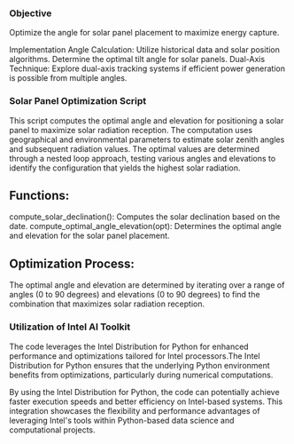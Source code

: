 ### Objective
Optimize the angle for solar panel placement to maximize energy capture.

Implementation
Angle Calculation:
Utilize historical data and solar position algorithms.
Determine the optimal tilt angle for solar panels.
Dual-Axis Technique:
Explore dual-axis tracking systems if efficient power generation is possible from multiple angles.
### Solar Panel Optimization Script

This script computes the optimal angle and elevation for positioning a solar panel to maximize solar radiation reception. The computation uses geographical and environmental parameters to estimate solar zenith angles and subsequent radiation values. The optimal values are determined through a nested loop approach, testing various angles and elevations to identify the configuration that yields the highest solar radiation.

## Functions:

compute_solar_declination(): Computes the solar declination based on the date.
compute_optimal_angle_elevation(opt): Determines the optimal angle and elevation for the solar panel placement.
## Optimization Process:
The optimal angle and elevation are determined by iterating over a range of angles (0 to 90 degrees) and elevations (0 to 90 degrees) to find the combination that maximizes solar radiation reception.
### Utilization of Intel AI Toolkit

The code leverages the Intel Distribution for Python for enhanced performance and optimizations tailored for Intel processors.The Intel Distribution for Python ensures that the underlying Python environment benefits from optimizations, particularly during numerical computations.

By using the Intel Distribution for Python, the code can potentially achieve faster execution speeds and better efficiency on Intel-based systems. This integration showcases the flexibility and performance advantages of leveraging Intel's tools within Python-based data science and computational projects.
